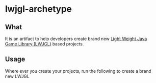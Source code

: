 # lwjgl-archetype
## What

It is an artifact to help developers create brand new [Light Weight Java Game Library (LWJGL)](https://www.lwjgl.org/#learn-more) based projects.

## Usage

Where ever you create your projects, run the following to create a brand new LWJGL
